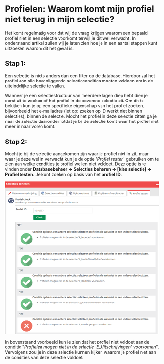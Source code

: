 # Profielen: Waarom komt mijn profiel niet terug in mijn selectie?

Het komt regelmatig voor dat wij de vraag krijgen waarom een bepaald profiel niet in een selectie voorkomt terwijl je dit wel verwacht. In onderstaand artikel zullen wij je laten zien hoe je in een aantal stappen kunt uitzoeken waarom dit het geval is.

## Stap 1:
Een selectie is niets anders dan een filter op de database. Hierdoor zal het profiel aan alle bovenliggende selectiecondities moeten voldoen om in de uiteindelijke selectie te vallen. 

Wanneer je een selectiestructuur van meerdere lagen diep hebt dien je eerst uit te zoeken of het profiel in de bovenste selectie zit. Om dit te bekijken kun je op een specifieke eigenschap van het profiel zoeken, bijvoorbeeld het e-mailadres (let op: zoeken op ID werkt niet binnen selecties), binnen de selectie. Mocht het profiel in deze selectie zitten ga je naar de selectie daaronder totdat je bij de selectie komt waar het profiel niet meer in naar voren komt.

## Stap 2:
Mocht je bij de selectie aangekomen zijn waar je profiel niet in zit, maar waar je deze wel in verwacht kun je de optie '*Profiel testen*' gebruiken om te zien aan welke condities je profiel wel en niet voldoet. Deze optie is te vinden onder **Databasebeheer -> Selecties beheren -> [kies selectie] -> Profiel testen**. Je kunt zoeken op basis van het **profiel ID**.

![](../images/profielchecker.png)

In bovenstaand voorbeeld kun je zien dat het profiel niet voldoet aan de conditie "*Profielen mogen niet in de selectie 'E_Uitschrijvingen' voorkomen*". Vervolgens zou je in deze selectie kunnen kijken waarom je profiel niet aan de condities van deze selectie voldoet.
